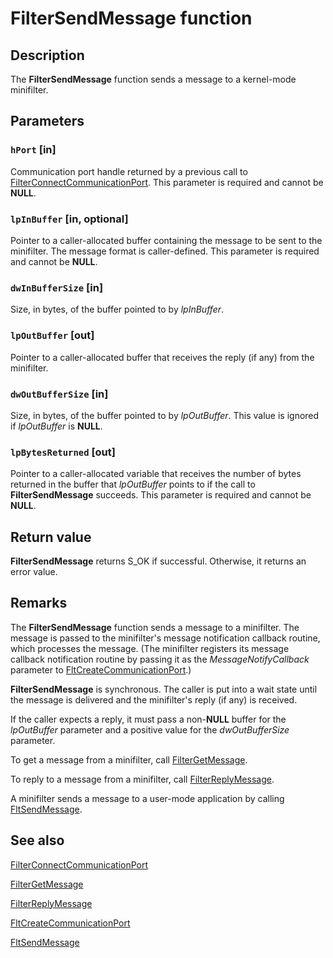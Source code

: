 # FilterSendMessage function

## Description

The **FilterSendMessage** function sends a message to a kernel-mode minifilter.

## Parameters

### `hPort` [in]

Communication port handle returned by a previous call to [FilterConnectCommunicationPort](https://learn.microsoft.com/windows/desktop/api/fltuser/nf-fltuser-filterconnectcommunicationport). This parameter is required and cannot be **NULL**.

### `lpInBuffer` [in, optional]

Pointer to a caller-allocated buffer containing the message to be sent to the minifilter. The message format is caller-defined. This parameter is required and cannot be **NULL**.

### `dwInBufferSize` [in]

Size, in bytes, of the buffer pointed to by *lpInBuffer*.

### `lpOutBuffer` [out]

Pointer to a caller-allocated buffer that receives the reply (if any) from the minifilter.

### `dwOutBufferSize` [in]

Size, in bytes, of the buffer pointed to by *lpOutBuffer*. This value is ignored if *lpOutBuffer* is **NULL**.

### `lpBytesReturned` [out]

Pointer to a caller-allocated variable that receives the number of bytes returned in the buffer that *lpOutBuffer* points to if the call to **FilterSendMessage** succeeds. This parameter is required and cannot be **NULL**.

## Return value

**FilterSendMessage** returns S_OK if successful. Otherwise, it returns an error value.

## Remarks

The **FilterSendMessage** function sends a message to a minifilter. The message is passed to the minifilter's message notification callback routine, which processes the message. (The minifilter registers its message callback notification routine by passing it as the *MessageNotifyCallback* parameter to [FltCreateCommunicationPort](https://learn.microsoft.com/windows-hardware/drivers/ddi/content/fltkernel/nf-fltkernel-fltcreatecommunicationport).)

**FilterSendMessage** is synchronous. The caller is put into a wait state until the message is delivered and the minifilter's reply (if any) is received.

If the caller expects a reply, it must pass a non-**NULL** buffer for the *lpOutBuffer* parameter and a positive value for the *dwOutBufferSize* parameter.

To get a message from a minifilter, call [FilterGetMessage](https://learn.microsoft.com/windows/desktop/api/fltuser/nf-fltuser-filtergetmessage).

To reply to a message from a minifilter, call [FilterReplyMessage](https://learn.microsoft.com/windows/desktop/api/fltuser/nf-fltuser-filterreplymessage).

A minifilter sends a message to a user-mode application by calling [FltSendMessage](https://learn.microsoft.com/windows-hardware/drivers/ddi/content/fltkernel/nf-fltkernel-fltsendmessage).

## See also

[FilterConnectCommunicationPort](https://learn.microsoft.com/windows/desktop/api/fltuser/nf-fltuser-filterconnectcommunicationport)

[FilterGetMessage](https://learn.microsoft.com/windows/desktop/api/fltuser/nf-fltuser-filtergetmessage)

[FilterReplyMessage](https://learn.microsoft.com/windows/desktop/api/fltuser/nf-fltuser-filterreplymessage)

[FltCreateCommunicationPort](https://learn.microsoft.com/windows-hardware/drivers/ddi/content/fltkernel/nf-fltkernel-fltcreatecommunicationport)

[FltSendMessage](https://learn.microsoft.com/windows-hardware/drivers/ddi/content/fltkernel/nf-fltkernel-fltsendmessage)